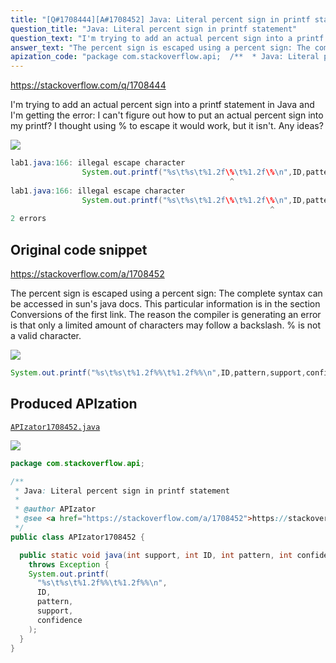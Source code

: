 ```yaml
---
title: "[Q#1708444][A#1708452] Java: Literal percent sign in printf statement"
question_title: "Java: Literal percent sign in printf statement"
question_text: "I'm trying to add an actual percent sign into a printf statement in Java and I'm getting the error: I can't figure out how to put an actual percent sign into my printf? I thought using \\% to escape it would work, but it isn't. Any ideas?"
answer_text: "The percent sign is escaped using a percent sign: The complete syntax can be accessed in sun's java docs. This particular information is in the section Conversions of the first link. The reason the compiler is generating an error is that only a limited amount of characters may follow a backslash. % is not a valid character."
apization_code: "package com.stackoverflow.api;  /**  * Java: Literal percent sign in printf statement  *  * @author APIzator  * @see <a href=\"https://stackoverflow.com/a/1708452\">https://stackoverflow.com/a/1708452</a>  */ public class APIzator1708452 {    public static void java(int support, int ID, int pattern, int confidence)     throws Exception {     System.out.printf(       \"%s\\t%s\\t%1.2f%%\\t%1.2f%%\\n\",       ID,       pattern,       support,       confidence     );   } }"
---
```


https://stackoverflow.com/q/1708444

I&#x27;m trying to add an actual percent sign into a printf statement in Java and I&#x27;m getting the error:
I can&#x27;t figure out how to put an actual percent sign into my printf? I thought using \% to escape it would work, but it isn&#x27;t.
Any ideas?


<div class="code-logo"><img src="/stackoverflow.png" /></div>

```java
lab1.java:166: illegal escape character
                System.out.printf("%s\t%s\t%1.2f\%\t%1.2f\%\n",ID,pattern,support,confidence);
                                                 ^
lab1.java:166: illegal escape character
                System.out.printf("%s\t%s\t%1.2f\%\t%1.2f\%\n",ID,pattern,support,confidence);
                                                          ^
2 errors
```


## Original code snippet

https://stackoverflow.com/a/1708452

The percent sign is escaped using a percent sign:
The complete syntax can be accessed in sun&#x27;s java docs. This particular information is in the section Conversions of the first link.
The reason the compiler is generating an error is that only a limited amount of characters may follow a backslash. % is not a valid character.

<div class="code-logo"><img src="/stackoverflow.png" /></div>

```java
System.out.printf("%s\t%s\t%1.2f%%\t%1.2f%%\n",ID,pattern,support,confidence);
```

## Produced APIzation

[`APIzator1708452.java`](https://github.com/pasqualesalza/apization-temp-data/raw/master/search/APIzator1708452.java)

<div class="code-logo"><img src="/apizator.png" /></div>

```java
package com.stackoverflow.api;

/**
 * Java: Literal percent sign in printf statement
 *
 * @author APIzator
 * @see <a href="https://stackoverflow.com/a/1708452">https://stackoverflow.com/a/1708452</a>
 */
public class APIzator1708452 {

  public static void java(int support, int ID, int pattern, int confidence)
    throws Exception {
    System.out.printf(
      "%s\t%s\t%1.2f%%\t%1.2f%%\n",
      ID,
      pattern,
      support,
      confidence
    );
  }
}

```